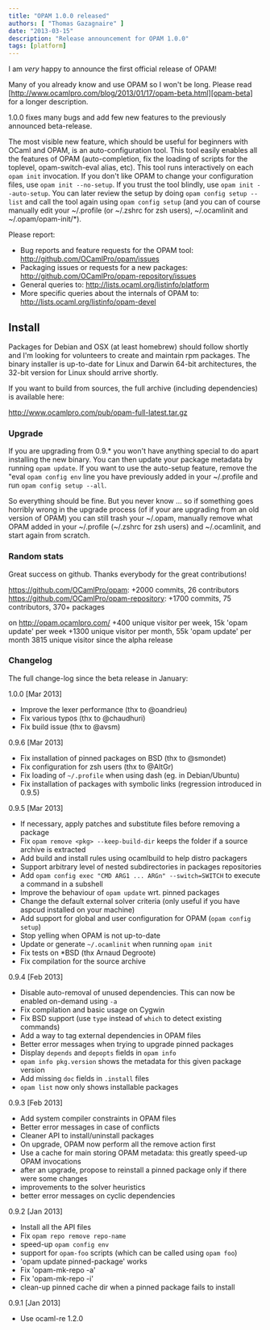```yaml
---
title: "OPAM 1.0.0 released"
authors: [ "Thomas Gazagnaire" ]
date: "2013-03-15"
description: "Release announcement for OPAM 1.0.0"
tags: [platform]
---
```


I am *very* happy to announce the first official release of OPAM!

Many of you already know and use OPAM so I won't be long. Please read
[http://www.ocamlpro.com/blog/2013/01/17/opam-beta.html][opam-beta] for a
longer description.

1.0.0 fixes many bugs and add few new features to the previously announced
beta-release.

The most visible new feature, which should be useful for beginners with
OCaml and OPAM,  is an auto-configuration tool. This tool easily enables all
the features of OPAM (auto-completion, fix the loading of scripts for the
toplevel, opam-switch-eval alias, etc). This tool runs interactively on each
`opam init` invocation. If you don't like OPAM to change your configuration
files, use `opam init --no-setup`. If you trust the tool blindly,  use
`opam init --auto-setup`. You can later review the setup by doing
`opam config setup --list` and call the tool again using `opam config setup`
(and you can of course manually edit your ~/.profile (or ~/.zshrc for zsh
users), ~/.ocamlinit and ~/.opam/opam-init/*).

Please report:
- Bug reports and feature requests for the OPAM tool: http://github.com/OCamlPro/opam/issues
- Packaging issues or requests for a new packages: http://github.com/OCamlPro/opam-repository/issues
- General queries to: http://lists.ocaml.org/listinfo/platform
- More specific queries about the internals of OPAM to: http://lists.ocaml.org/listinfo/opam-devel

## Install ##

Packages for Debian and OSX (at least homebrew) should follow shortly and
I'm looking for volunteers to create and maintain rpm packages. The binary
installer is up-to-date for Linux and Darwin 64-bit architectures, the
32-bit version for Linux should arrive shortly.

If you want to build from sources, the full archive (including dependencies)
is available here:

  http://www.ocamlpro.com/pub/opam-full-latest.tar.gz

### Upgrade ###

If you are upgrading from 0.9.* you won't  have anything special to do apart
installing the new binary. You can then update your package metadata by
running `opam update`. If you want to use the auto-setup feature, remove the
"eval `opam config env` line you have previously added in your ~/.profile
and run `opam config setup --all`.

So everything should be fine. But you never know ... so if something goes
horribly wrong in the upgrade process (of if your are upgrading from an old
version of OPAM) you can still trash your ~/.opam, manually remove what OPAM
added in  your ~/.profile (~/.zshrc for zsh users) and ~/.ocamlinit, and
start again from scratch. 

### Random stats ###

Great success on github. Thanks everybody for the great contributions!

https://github.com/OCamlPro/opam: +2000 commits, 26 contributors
https://github.com/OCamlPro/opam-repository: +1700 commits, 75 contributors, 370+ packages

on http://opam.ocamlpro.com/
+400 unique visitor per week, 15k 'opam update' per week
+1300 unique visitor per month, 55k 'opam update' per month
3815 unique visitor since the alpha release

### Changelog ###

The full change-log since the beta release in January:

1.0.0 \[Mar 2013\]
* Improve the lexer performance (thx to @oandrieu)
* Fix various typos (thx to @chaudhuri)
* Fix build issue (thx to @avsm)

0.9.6 \[Mar 2013\]
* Fix installation of pinned packages on BSD (thx to @smondet)
* Fix configuration for zsh users (thx to @AltGr)
* Fix loading of `~/.profile` when using dash (eg. in Debian/Ubuntu)
* Fix installation of packages with symbolic links (regression introduced in 0.9.5)

0.9.5 \[Mar 2013\]
* If necessary, apply patches and substitute files before removing a package
* Fix `opam remove <pkg> --keep-build-dir` keeps the folder if a source archive is extracted
* Add build and install rules using ocamlbuild to help distro packagers
* Support arbitrary level of nested subdirectories in packages repositories
* Add `opam config exec "CMD ARG1 ... ARGn" --switch=SWITCH` to execute a command in a subshell
* Improve the behaviour of `opam update` wrt. pinned packages
* Change the default external solver criteria (only useful if you have aspcud installed on your machine)
* Add support for global and user configuration for OPAM (`opam config setup`)
* Stop yelling when OPAM is not up-to-date
* Update or generate `~/.ocamlinit` when running `opam init`
* Fix tests on *BSD (thx Arnaud Degroote)
* Fix compilation for the source archive

0.9.4 \[Feb 2013\]
* Disable auto-removal of unused dependencies. This can now be enabled on-demand using `-a`
* Fix compilation and basic usage on Cygwin
* Fix BSD support (use `type` instead of `which` to detect existing commands)
* Add a way to tag external dependencies in OPAM files
* Better error messages when trying to upgrade pinned packages
* Display `depends` and `depopts` fields in `opam info`
* `opam info pkg.version` shows the metadata for this given package version
* Add missing `doc` fields in `.install` files
* `opam list` now only shows installable packages

0.9.3 \[Feb 2013\]
* Add system compiler constraints in OPAM files
* Better error messages in case of conflicts
* Cleaner API to install/uninstall packages
* On upgrade, OPAM now perform all the remove action first
* Use a cache for main storing OPAM metadata: this greatly speed-up OPAM invocations
* after an upgrade, propose to reinstall a pinned package only if there were some changes
* improvements to the solver heuristics
* better error messages on cyclic dependencies

0.9.2 \[Jan 2013\]
* Install all the API files
* Fix `opam repo remove repo-name`
* speed-up `opam config env`
* support for `opam-foo` scripts (which can be called using `opam foo`)
* 'opam update pinned-package' works
* Fix 'opam-mk-repo -a'
* Fix 'opam-mk-repo -i'
* clean-up pinned cache dir when a pinned package fails to install

0.9.1 \[Jan 2013\]
* Use ocaml-re 1.2.0

[opam-beta]: http://www.ocamlpro.com/blog/2013/01/17/opam-beta.html
